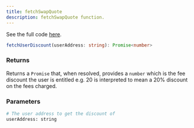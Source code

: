 ```yaml
---
title: fetchSwapQuote
description: fetchSwapQuote function.
---
```


See the full code [here](https://github.com/Folks-Finance/folks-router/blob/main/packages/folks-router-js-sdk/src/FolksRouterClient.ts#L37).

```ts
fetchUserDiscount(userAddress: string): Promise<number>
```

### Returns

Returns a `Promise` that, when resolved, provides a `number` which is the fee discount the user is entitled e.g. 20 is interpreted to mean a 20% discount on the fees charged.

### Parameters

```sh
# The user address to get the discount of
userAddress: string
```
